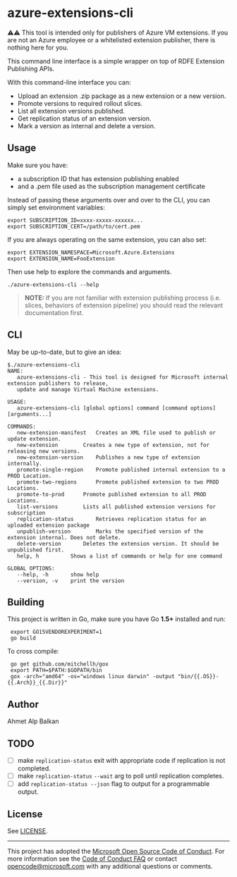 # azure-extensions-cli

:warning::warning:  This tool is intended only for publishers of Azure VM 
extensions. If you are not an Azure employee or a whitelisted extension
publisher, there is nothing here for you.

This command line interface is a simple wrapper on top of RDFE Extension
Publishing APIs.

With this command-line interface you can:

- Upload an extension .zip package as a new extension or a new version.
- Promote versions to required rollout slices.
- List all extension versions published.
- Get replication status of an extension version.
- Mark a version as internal and delete a version.

## Usage

Make sure you have:

- a subscription ID that has extension publishing enabled
- and a .pem file used as the subscription management certificate

Instead of passing these arguments over and over to the CLI,
you can simply set environment variables:

    export SUBSCRIPTION_ID=xxxx-xxxxx-xxxxxx...
    export SUBSCRIPTION_CERT=/path/to/cert.pem

If you are always operating on the same extension, you can also set:

    export EXTENSION_NAMESPACE=Microsoft.Azure.Extensions
    export EXTENSION_NAME=FooExtension

Then use help to explore the commands and arguments.

    ./azure-extensions-cli --help

> **NOTE:** If you are not familiar with extension publishing
process (i.e. slices, behaviors of extension pipeline) you should read
the relevant documentation first.

## CLI

May be up-to-date, but to give an idea:

```
$./azure-extensions-cli
NAME:
   azure-extensions-cli - This tool is designed for Microsoft internal extension publishers to release,
   update and manage Virtual Machine extensions.

USAGE:
   azure-extensions-cli [global options] command [command options] [arguments...]

COMMANDS:
   new-extension-manifest	Creates an XML file used to publish or update extension.
   new-extension		Creates a new type of extension, not for releasing new versions.
   new-extension-version	Publishes a new type of extension internally.
   promote-single-region	Promote published internal extension to a PROD Location.
   promote-two-regions		Promote published extension to two PROD Locations.
   promote-to-prod		Promote published extension to all PROD Locations.
   list-versions		Lists all published extension versions for subscription
   replication-status		Retrieves replication status for an uploaded extension package
   unpublish-version		Marks the specified version of the extension internal. Does not delete.
   delete-version		Deletes the extension version. It should be unpublished first.
   help, h			Shows a list of commands or help for one command

GLOBAL OPTIONS:
   --help, -h		show help
   --version, -v	print the version 
```


## Building

This project is written in Go, make sure you have Go **1.5+** installed
and run:

     export GO15VENDOREXPERIMENT=1
     go build

To cross compile:
    
     go get github.com/mitchellh/gox
     export PATH=$PATH:$GOPATH/bin
     gox -arch="amd64" -os="windows linux darwin" -output "bin/{{.OS}}-{{.Arch}}_{{.Dir}}"

## Author

Ahmet Alp Balkan

## TODO 

- [ ] make `replication-status` exit with appropriate code if replication is not completed.
- [ ] make `replication-status` `--wait` arg to poll until replication completes.
- [ ] add `replication-status --json` flag to output for a programmable output.

## License

See [LICENSE](LICENSE).


-----
This project has adopted the [Microsoft Open Source Code of Conduct](https://opensource.microsoft.com/codeofconduct/). For more information see the [Code of Conduct FAQ](https://opensource.microsoft.com/codeofconduct/faq/) or contact [opencode@microsoft.com](mailto:opencode@microsoft.com) with any additional questions or comments.
